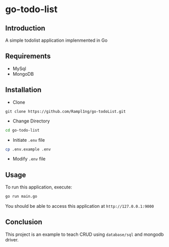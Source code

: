 # go-todo-list

## Introduction

A simple todolist application implenmented in Go

## Requirements

- MySql
- MongoDB

## Installation

- Clone

```
git clone https://github.com/Rampl1ng/go-todoList.git
```

* Change Directory

``` bash
cd go-todo-list
```

- Initiate `.env` file

``` bash
cp .env.example .env
```

- Modify `.env` file

## Usage 

To run this application, execute:

```bash
go run main.go
```

You should be able to access this application at `http://127.0.0.1:9000`

## Conclusion

This project is an example to teach CRUD using `database/sql` and mongodb driver.
